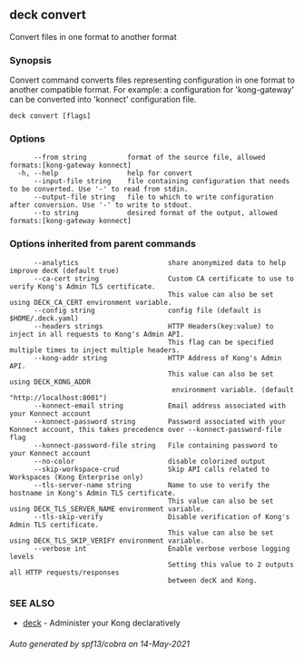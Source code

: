 ## deck convert

Convert files in one format to another format

### Synopsis

Convert command converts files representing configuration in one format
to another compatible format. For example: a configuration for 'kong-gateway'
can be converted into 'konnect' configuration file.

```
deck convert [flags]
```

### Options

```
      --from string          format of the source file, allowed formats:[kong-gateway konnect]
  -h, --help                 help for convert
      --input-file string    file containing configuration that needs to be converted. Use '-' to read from stdin.
      --output-file string   file to which to write configuration after conversion. Use '-' to write to stdout.
      --to string            desired format of the output, allowed formats:[kong-gateway konnect]
```

### Options inherited from parent commands

```
      --analytics                      share anonymized data to help improve decK (default true)
      --ca-cert string                 Custom CA certificate to use to verify Kong's Admin TLS certificate.
                                       This value can also be set using DECK_CA_CERT environment variable.
      --config string                  config file (default is $HOME/.deck.yaml)
      --headers strings                HTTP Headers(key:value) to inject in all requests to Kong's Admin API.
                                       This flag can be specified multiple times to inject multiple headers.
      --kong-addr string               HTTP Address of Kong's Admin API.
                                       This value can also be set using DECK_KONG_ADDR
                                        environment variable. (default "http://localhost:8001")
      --konnect-email string           Email address associated with your Konnect account
      --konnect-password string        Password associated with your Konnect account, this takes precedence over --konnect-password-file flag
      --konnect-password-file string   File containing password to your Konnect account
      --no-color                       disable colorized output
      --skip-workspace-crud            Skip API calls related to Workspaces (Kong Enterprise only)
      --tls-server-name string         Name to use to verify the hostname in Kong's Admin TLS certificate.
                                       This value can also be set using DECK_TLS_SERVER_NAME environment variable.
      --tls-skip-verify                Disable verification of Kong's Admin TLS certificate.
                                       This value can also be set using DECK_TLS_SKIP_VERIFY environment variable.
      --verbose int                    Enable verbose verbose logging levels
                                       Setting this value to 2 outputs all HTTP requests/responses
                                       between decK and Kong.
```

### SEE ALSO

* [deck](deck.md)	 - Administer your Kong declaratively

###### Auto generated by spf13/cobra on 14-May-2021
